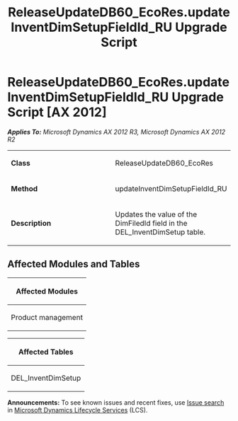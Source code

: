 ﻿---
title: ReleaseUpdateDB60_EcoRes.updateInventDimSetupFieldId_RU Upgrade Script
TOCTitle: ReleaseUpdateDB60_EcoRes.updateInventDimSetupFieldId_RU Upgrade Script
ms:assetid: 86a40252-b9ab-a2d9-713a-3499c6fb246b
ms:mtpsurl: https://msdn.microsoft.com/en-us/library/JJ686060(v=AX.60)
ms:contentKeyID: 49709511
ms.date: 05/18/2015
mtps_version: v=AX.60
---

# ReleaseUpdateDB60\_EcoRes.updateInventDimSetupFieldId\_RU Upgrade Script [AX 2012]


_**Applies To:** Microsoft Dynamics AX 2012 R3, Microsoft Dynamics AX 2012 R2_

<table>
<colgroup>
<col style="width: 50%" />
<col style="width: 50%" />
</colgroup>
<tbody>
<tr class="odd">
<td><p><strong>Class</strong></p></td>
<td><p>ReleaseUpdateDB60_EcoRes</p></td>
</tr>
<tr class="even">
<td><p><strong>Method</strong></p></td>
<td><p>updateInventDimSetupFieldId_RU</p></td>
</tr>
<tr class="odd">
<td><p><strong>Description</strong></p></td>
<td><p>Updates the value of the DimFiledId field in the DEL_InventDimSetup table.</p></td>
</tr>
</tbody>
</table>


## Affected Modules and Tables

<table>
<colgroup>
<col style="width: 100%" />
</colgroup>
<thead>
<tr class="header">
<th><p>Affected Modules</p></th>
</tr>
</thead>
<tbody>
<tr class="odd">
<td><p>Product management</p></td>
</tr>
</tbody>
</table>


<table>
<colgroup>
<col style="width: 100%" />
</colgroup>
<thead>
<tr class="header">
<th><p>Affected Tables</p></th>
</tr>
</thead>
<tbody>
<tr class="odd">
<td><p>DEL_InventDimSetup</p></td>
</tr>
</tbody>
</table>

  
**Announcements:** To see known issues and recent fixes, use [Issue search](http://go.microsoft.com/fwlink/?linkid=389258) in [Microsoft Dynamics Lifecycle Services](http://go.microsoft.com/fwlink/?linkid=306505) (LCS).

